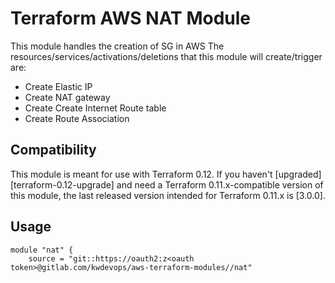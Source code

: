 # Terraform AWS NAT Module

This module handles the creation of SG in AWS
The resources/services/activations/deletions that this module will create/trigger are:
- Create Elastic IP
- Create NAT gateway
- Create Create Internet Route table
- Create Route Association 


## Compatibility

This module is meant for use with Terraform 0.12. If you haven't
[upgraded][terraform-0.12-upgrade] and need a Terraform
0.11.x-compatible version of this module, the last released version
intended for Terraform 0.11.x is [3.0.0].

## Usage

```hcl
module "nat" {
    source = "git::https://oauth2:z<oauth token>@gitlab.com/kwdevops/aws-terraform-modules//nat"
```